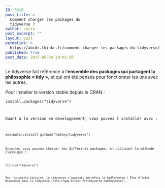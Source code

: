 ```yaml
---
ID: 3310
post_title: >
  Comment charger les packages du
  tidyverse ?
author: colin
post_excerpt: ""
layout: post
permalink: >
  https://abcdr.thinkr.fr/comment-charger-les-packages-du-tidyverse/
published: true
post_date: 2017-05-04 20:01:50
---
```

<p>Le tidyverse fait référence à l’<strong>ensemble des packages qui partagent la philosophie « tidy »</strong>, et qui ont été pensés pour fonctionner les uns avec les autres.</p><p>Pour installer la version stable depuis le CRAN :</p><p> <pre><code>install.packages("tidyverse")</pre> </p><p>Quant à la version en développement, vous pouvez l'installer avec : </p><p> <pre><code>devtools::install_github("hadley/tidyverse")</pre> </p><p>Ensuite, vous pouvez charger les différents packages, en utilisant la méthode classique :</p><p> <pre><code>library("tidyverse")</pre> </p><p>Pour la petite histoire, le tidyverse s’appelait autrefois le hadleyverse ! Plus d’infos : Bienvenue dans le tidyverse (http://www.thinkr.fr/tidyverse-hadleyverse/).  </p>